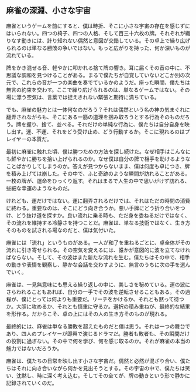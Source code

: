 ## 麻雀の深淵、小さな宇宙

麻雀というゲームを前にすると、僕は時折、そこに小さな宇宙の存在を感じずにはいられない。四つの椅子、四つの人格、そして百三十六枚の牌。それぞれが織りなす動きには、計り知れない偶然と意図が交錯している。その卓上で繰り広げられるのは単なる勝敗の争いではない。もっと広がりを持った、何か深いものが流れている。

牌をかき混ぜる音、軽やかに叩かれる捨て牌の響き。耳に届くその音の中に、不思議な調和を見つけることがある。まるで僕たちが自覚していないどこか別の次元で、これらの音が一つの楽曲を奏でているかのようだ。座った瞬間、僕たちは無言の約束を交わす。ここで繰り広げられるのは、単なるゲームではない。その場に漂う空気は、言葉では捉えきれない緊張と期待に満ちている。

でも、麻雀の魅力とは一体何なのだろう？それは偶然という名の神の気まぐれに翻弄されながらも、そこにある一筋の道理を掴み取ろうとする行為そのものだろう。牌を握り、捨て、並べる。それだけの単純な行為に、僕たちは自分自身を映し出す。運、不運、それをどう受け止め、どう行動するか。そこに現れるのはプレイヤーの本質だ。

最初に麻雀に触れた頃、僕は勝つための方法を探し続けた。なぜ相手はこんなにも鮮やかに勝ちを拾い上げられるのか。なぜ僕は自分の牌で相手を助けるようなことばかりしてしまうのか。答えが見つからないまま、僕は何度も卓につき、牌を積み上げては崩した。その中で、ふと奇跡のような瞬間が訪れることがある。一枚の牌が、運命をひっくり返す。それはまるで人生の中で思いがけず訪れる、些細な幸運のようなものだ。

けれども、運だけではない。運に翻弄されるだけでは、それはただの時間の消費に終わる。重要なのは、そこにどう向き合うか。悪い手牌にどう折り合いをつけ、どう抜け道を探すか。良い流れに乗る時も、ただ身を委ねるだけではなく、その流れを維持する冷静さを持つことだ。麻雀は、単なる技術ではなく、生き方そのものを試される場なのだと、僕は気付いた。

麻雀には「流れ」というものがある。一人が和了を重ねるごとに、卓全体がその流れに引き寄せられる。その空気を変えるには、誰かが意図的に波を立てなければならない。そして、その波はまた新たな流れを生む。僕たちはその中で、相手の動きや表情を観察し、静かな会話を交わすように、無言のうちに次の手を選んでいく。

麻雀は、一見無意味にも思える繰り返しの中に、美しさを秘めている。運の波にさらわれることもあれば、自分の一手でその波を逆転させることもある。その過程が、僕にとっては何よりも重要だ。リーチをかけるか、それとも黙って待つか。大胆に攻めるか、それとも慎重に守るか。選択の積み重ねが、最終的な結果を形作る。だからこそ、卓の上にはその人の生き方そのものが現れる。

最終的には、麻雀は単なる勝敗を超えたものだと僕は思う。それは一つの舞台であり、四人のプレイヤーが即興で演じるドラマだ。勝者も敗者も、その瞬間だけの役割に過ぎない。その中で何を学び、何を感じ取るのか。それが麻雀の本当の魅力ではないだろうか。

麻雀は、僕たちの日常を映し出す小さな宇宙だ。偶然と必然が混ざり合い、僕たちはそれに向き合いながら何かを見出そうとする。その宇宙の中で、僕たちは笑い、沈黙し、時に深く考え込む。そしてその全てが、牌の動きという形で静かに記録されていくのだ。